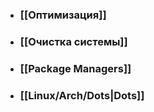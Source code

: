 - ### [[Оптимизация]]
- ### [[Очистка системы]]
- ### [[Package Managers]]
- ### [[Linux/Arch/Dots|Dots]]
